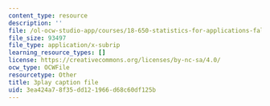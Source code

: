 ```yaml
---
content_type: resource
description: ''
file: /ol-ocw-studio-app/courses/18-650-statistics-for-applications-fall-2016/3ea424a78f35dd121966d68c60df125b_k2inA31Gups.srt
file_size: 93497
file_type: application/x-subrip
learning_resource_types: []
license: https://creativecommons.org/licenses/by-nc-sa/4.0/
ocw_type: OCWFile
resourcetype: Other
title: 3play caption file
uid: 3ea424a7-8f35-dd12-1966-d68c60df125b
---
```

